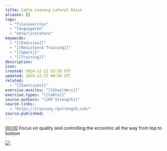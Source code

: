 ```yaml
---
title: Cable Leaning Lateral Raise
aliases: []
tags:
  - "file/exercise"
  - "language/en"
  - "note/literature"
keywords:
  - "[[Exercise]]"
  - "[[Resistance Training]]"
  - "[[Sport]]"
  - "[[Training]]"
description: 
icon: 
created: 2024-12-22 23:28 UTC
updated: 2024-12-27 00:54 UTC
related:
  - "[[Exercises]]"
exercise.muscles: "[[Shoulders]]"
exercise.types: "[[Cable]]"
source.authors: "[[RP Strength]]"
source.links:
  - "https://training.rpstrength.com/"
source.published: 
---
```


[00:00](https://www.youtube.com/watch?v=lq7eLC30b9w&t=0) Focus on quality and controlling the eccentric all the way from top to bottom

![](https://www.youtube.com/watch?v=lq7eLC30b9w)
